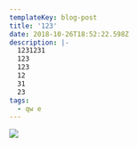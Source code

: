 ```yaml
---
templateKey: blog-post
title: '123'
date: 2018-10-26T18:52:22.598Z
description: |-
  1231231
  123
  123
  12
  31
  23
tags:
  - qw e
---
```

![](/img/jumbotron.jpg)
